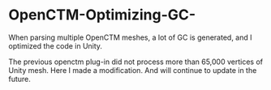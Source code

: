 # OpenCTM-Optimizing-GC-
When parsing multiple OpenCTM meshes, a lot of GC is generated, and I optimized the code in Unity.


The previous openctm plug-in did not process more than 65,000 vertices of Unity mesh. Here I made a modification.
And will continue to update in the future.
